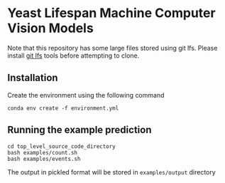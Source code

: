 # Yeast Lifespan Machine Computer Vision Models

Note that this repository has some large files stored using git lfs. Please install [git lfs](https://git-lfs.github.com/) tools before attempting to clone. 


## Installation

Create the environment using the following command

`conda env create -f environment.yml`

## Running the example prediction
  ```conda activate ylmcv
  cd top_level_source_code_directory
  bash examples/count.sh
  bash examples/events.sh
  ```
  The output in pickled format will be stored in `examples/output` directory
